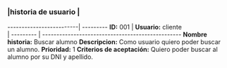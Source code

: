 
### |historia de usuario |
-------------------------| --------- 
**ID:**  001 | **Usuario:**  cliente                               
| --------- | ------------------------------------------------- 
**Nombre historia:** Buscar alumno
**Descripcion:** Como usuario quiero poder buscar un alumno.
**Prioridad:** 1
**Criterios de aceptación:** Quiero poder buscar al alumno por su DNI y apellido.


